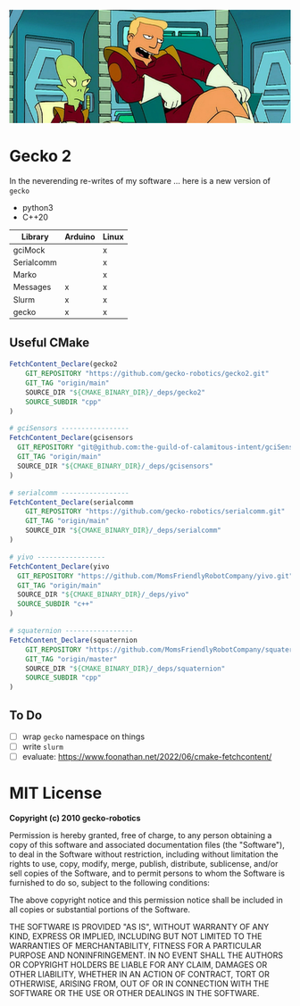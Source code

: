 ![](docs/header.jpg)

# Gecko 2

In the neverending re-writes of my software ... here is a new version of `gecko`

- python3
- C++20

| Library    | Arduino | Linux |
|------------|---------|-------|
| gciMock    |         | x
| Serialcomm |         | x
| Marko      |         | x
| Messages   | x       | x
| Slurm      | x       | x
| gecko      | x       | x

## Useful CMake

```cmake
FetchContent_Declare(gecko2
    GIT_REPOSITORY "https://github.com/gecko-robotics/gecko2.git"
    GIT_TAG "origin/main"
    SOURCE_DIR "${CMAKE_BINARY_DIR}/_deps/gecko2"
    SOURCE_SUBDIR "cpp"
)
```

```cmake
# gciSensors -----------------
FetchContent_Declare(gcisensors
  GIT_REPOSITORY "git@github.com:the-guild-of-calamitous-intent/gciSensors.git"
  GIT_TAG "origin/main"
  SOURCE_DIR "${CMAKE_BINARY_DIR}/_deps/gcisensors"
)
```

```cmake
# serialcomm -----------------
FetchContent_Declare(serialcomm
    GIT_REPOSITORY "https://github.com/gecko-robotics/serialcomm.git"
    GIT_TAG "origin/main"
    SOURCE_DIR "${CMAKE_BINARY_DIR}/_deps/serialcomm"
)
```

```cmake
# yivo -----------------
FetchContent_Declare(yivo
  GIT_REPOSITORY "https://github.com/MomsFriendlyRobotCompany/yivo.git"
  GIT_TAG "origin/main"
  SOURCE_DIR "${CMAKE_BINARY_DIR}/_deps/yivo"
  SOURCE_SUBDIR "c++"
)
```

```cmake
# squaternion -----------------
FetchContent_Declare(squaternion
    GIT_REPOSITORY "https://github.com/MomsFriendlyRobotCompany/squaternion.git"
    GIT_TAG "origin/master"
    SOURCE_DIR "${CMAKE_BINARY_DIR}/_deps/squaternion"
    SOURCE_SUBDIR "cpp"
)
```
## To Do

- [ ] wrap `gecko` namespace on things
- [ ] write `slurm`
- [ ] evaluate: https://www.foonathan.net/2022/06/cmake-fetchcontent/

# MIT License

**Copyright (c) 2010 gecko-robotics**

Permission is hereby granted, free of charge, to any person obtaining a copy
of this software and associated documentation files (the "Software"), to deal
in the Software without restriction, including without limitation the rights
to use, copy, modify, merge, publish, distribute, sublicense, and/or sell
copies of the Software, and to permit persons to whom the Software is
furnished to do so, subject to the following conditions:

The above copyright notice and this permission notice shall be included in all
copies or substantial portions of the Software.

THE SOFTWARE IS PROVIDED "AS IS", WITHOUT WARRANTY OF ANY KIND, EXPRESS OR
IMPLIED, INCLUDING BUT NOT LIMITED TO THE WARRANTIES OF MERCHANTABILITY,
FITNESS FOR A PARTICULAR PURPOSE AND NONINFRINGEMENT. IN NO EVENT SHALL THE
AUTHORS OR COPYRIGHT HOLDERS BE LIABLE FOR ANY CLAIM, DAMAGES OR OTHER
LIABILITY, WHETHER IN AN ACTION OF CONTRACT, TORT OR OTHERWISE, ARISING FROM,
OUT OF OR IN CONNECTION WITH THE SOFTWARE OR THE USE OR OTHER DEALINGS IN THE
SOFTWARE.